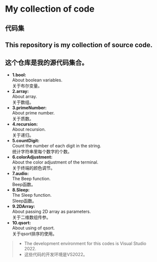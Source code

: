 # My collection of code  
代码集  
---
## This repository is my collection of source code.  
这个仓库是我的源代码集合。  
---
- **1.bool:**  
  About boolean variables.  
  关于布尔变量。
- **2.array:**  
  About array.  
  关于数组。
- **3.primeNumber:**  
  About prime number.  
  关于质数。
- **4.recursion:**  
  About recursion.  
  关于递归。
- **5.countDigit:**  
  Count the number of each digit in the string.  
  统计字符串里每个数字的个数。  
- **6.colorAdjustment:**  
  About the color adjustment of the terminal.  
  关于终端的颜色调节。  
- **7.audio:**  
  The Beep function.  
  Beep函数。  
- **8.Sleep:**  
  The Sleep function.  
  Sleep函数。  
- **9.2DArray:**  
  About passing 2D array as parameters.  
  关于二维数组传参。  
- **10.qsort:**  
  About using of qsort.  
  关于qsort排序的使用。  
> - The development environment for this codes is Visual Studio 2022.
> - 这些代码的开发环境是VS2022。
